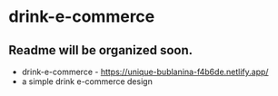 # drink-e-commerce

## Readme will be organized soon.
- drink-e-commerce - https://unique-bublanina-f4b6de.netlify.app/
- a simple drink e-commerce design
